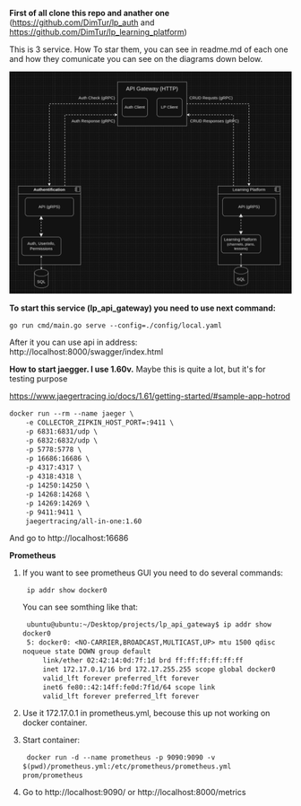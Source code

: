 **First of all clone this repo and anather one** (https://github.com/DimTur/lp_auth and https://github.com/DimTur/lp_learning_platform)

This is 3 service. How To star them, you can see in readme.md of each one and how they comunicate you can see on the diagrams down below.

![Schema](./schema.png)

**To start this service (lp_api_gateway) you need to use next command:**

    go run cmd/main.go serve --config=./config/local.yaml

After it you can use api in address: http://localhost:8000/swagger/index.html

**How to start jaegger. I use 1.60v.** Maybe this is quite a lot, but it's for testing purpose

https://www.jaegertracing.io/docs/1.61/getting-started/#sample-app-hotrod

    docker run --rm --name jaeger \
        -e COLLECTOR_ZIPKIN_HOST_PORT=:9411 \
        -p 6831:6831/udp \
        -p 6832:6832/udp \
        -p 5778:5778 \
        -p 16686:16686 \
        -p 4317:4317 \
        -p 4318:4318 \
        -p 14250:14250 \
        -p 14268:14268 \
        -p 14269:14269 \
        -p 9411:9411 \
        jaegertracing/all-in-one:1.60

And go to http://localhost:16686

**Prometheus**

1. If you want to see prometheus GUI you need to do several commands:
    
        ip addr show docker0

    You can see somthing like that:

        ubuntu@ubuntu:~/Desktop/projects/lp_api_gateway$ ip addr show docker0
        5: docker0: <NO-CARRIER,BROADCAST,MULTICAST,UP> mtu 1500 qdisc noqueue state DOWN group default 
            link/ether 02:42:14:0d:7f:1d brd ff:ff:ff:ff:ff:ff
            inet 172.17.0.1/16 brd 172.17.255.255 scope global docker0
            valid_lft forever preferred_lft forever
            inet6 fe80::42:14ff:fe0d:7f1d/64 scope link 
            valid_lft forever preferred_lft forever

2. Use it 172.17.0.1 in prometheus.yml, becouse this up not working on docker container.

3. Start container:
    
        docker run -d --name prometheus -p 9090:9090 -v $(pwd)/prometheus.yml:/etc/prometheus/prometheus.yml prom/prometheus

4. Go to http://localhost:9090/ or http://localhost:8000/metrics